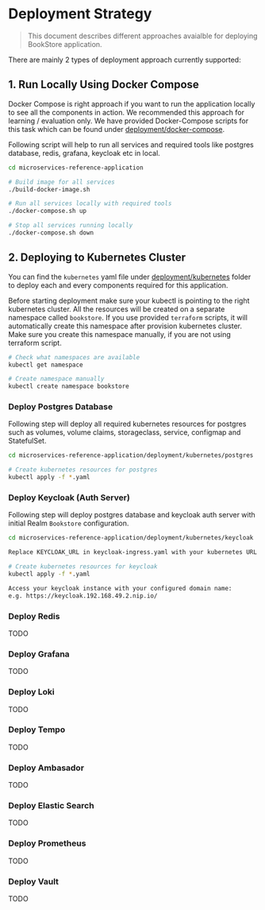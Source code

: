 # Deployment Strategy

> This document describes different approaches avaialble for deploying BookStore application.

There are mainly 2 types of deployment approach currently supported:

## 1. Run Locally Using Docker Compose

Docker Compose is right approach if you want to run the application locally to see all the components in action. We recommended this approach for learning / evaluation only. We have provided Docker-Compose scripts for this task which can be found under [deployment/docker-compose](../deployment/docker-compose).

Following script will help to run all services and required tools like postgres database, redis, grafana, keycloak etc in local.

```bash
cd microservices-reference-application

# Build image for all services
./build-docker-image.sh

# Run all services locally with required tools
./docker-compose.sh up

# Stop all services running locally
./docker-compose.sh down
```

## 2. Deploying to Kubernetes Cluster

You can find the `kubernetes` yaml file under [deployment/kubernetes](../deployment/kubernetes) folder to deploy each and every components required for this application.

Before starting deployment make sure your kubectl is pointing to the right kubernetes cluster. All the resources will be created on a separate namespace called `bookstore`. If you use provided `terraform` scripts, it will automatically create this namespace after provision kubernetes cluster. Make sure you create this namespace manually, if you are not using terraform script.

```bash
# Check what namespaces are available
kubectl get namespace

# Create namespace manually
kubectl create namespace bookstore
```

### Deploy Postgres Database

Following step will deploy all required kubernetes resources for postgres such as volumes, volume claims, storageclass, service, configmap and StatefulSet.

```bash
cd microservices-reference-application/deployment/kubernetes/postgres

# Create kubernetes resources for postgres
kubectl apply -f *.yaml
```

### Deploy Keycloak (Auth Server)

Following step will deploy postgres database and keycloak auth server with initial Realm `Bookstore` configuration.

```bash
cd microservices-reference-application/deployment/kubernetes/keycloak

Replace KEYCLOAK_URL in keycloak-ingress.yaml with your kubernetes URL.

# Create kubernetes resources for keycloak
kubectl apply -f *.yaml

Access your keycloak instance with your configured domain name:
e.g. https://keycloak.192.168.49.2.nip.io/
```

### Deploy Redis

TODO

### Deploy Grafana

TODO

### Deploy Loki

TODO

### Deploy Tempo

TODO

### Deploy Ambasador

TODO

### Deploy Elastic Search

TODO

### Deploy Prometheus

TODO

### Deploy Vault

TODO

